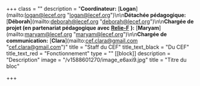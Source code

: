 +++
class = ""
description = "**Coordinateur:** [**Logan**](mailto:logan@lecef.org \"logan@lecef.org\")\n\n**Détachée pédagogique:** [**Déborah**](mailto:deborah@lecef.org \"deborah@lecef.org\")\n\n**Chargée de projet (en partenariat pédagogique avec** [**Relie-F**](http://relie-f.be/) **):** [**Maryam**](mailto:maryam@lecef.org \"maryam@lecef.org\")\n\n**Chargée de communication:** [**Clara**](mailto:cef.clara@gmail.com \"cef.clara@gmail.com\")"
title = "Staff du CEF"
title_text_black = "Du CEF"
title_text_red = "Fonctionnement"
type = ""
[[block]]
description = "Description"
image = "/v1588601270/image_e6axi9.jpg"
title = "Titre du bloc"

+++
